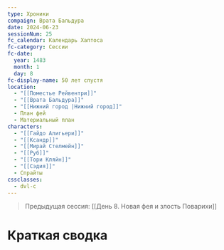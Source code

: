 ```yaml
---
type: Хроники
compaign: Врата Бальдура
date: 2024-06-23
sessionNum: 25
fc_calendar: Календарь Хаптоса
fc-category: Сессии
fc-date:
  year: 1483
  month: 1
  day: 8
fc-display-name: 50 лет спустя
location:
  - "[[Поместье Рейвентри]]"
  - "[[Врата Бальдура]]"
  - "[[Нижний город |Нижний город]]"
  - План фей
  - Материальный план
characters:
  - "[[Гайдо Алигьери]]"
  - "[[Ксандр]]"
  - "[[Мирай Стелмейн]]"
  - "[[Руб]]"
  - "[[Тори Кляйн]]"
  - "[[Сэдия]]"
  - Спрайты
cssclasses:
  - dvl-c
---
```


> Предыдущая сессия: [[День 8. Новая фея и злость Поварихи]] 


# Краткая сводка


